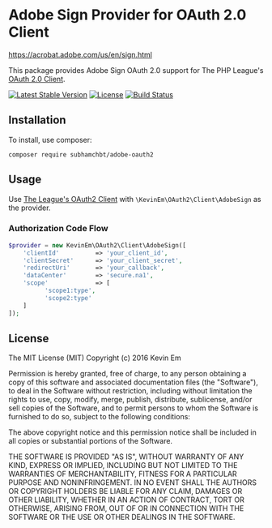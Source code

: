 # Adobe Sign Provider for OAuth 2.0 Client

https://acrobat.adobe.com/us/en/sign.html

This package provides Adobe Sign OAuth 2.0 support for The PHP League's [OAuth 2.0 Client](https://github.com/thephpleague/oauth2-client).

[![Latest Stable Version](https://poser.pugx.org/kevinem/oauth2-adobe-sign/v/stable?format=flat-square)](https://packagist.org/packages/kevinem/oauth2-adobe-sign)
[![License](https://poser.pugx.org/kevinem/oauth2-adobe-sign/license?format=flat-square)](https://packagist.org/packages/kevinem/oauth2-adobe-sign)
[![Build Status](https://travis-ci.org/kevinem/oauth2-adobe-sign.svg?branch=master)](https://travis-ci.org/kevinem/oauth2-adobe-sign)

## Installation

To install, use composer:

```
composer require subhamchbt/adobe-oauth2
```

## Usage

Use [The League's OAuth2 Client](https://github.com/thephpleague/oauth2-client) with `\KevinEm\OAuth2\Client\AdobeSign` as the provider.

### Authorization Code Flow

```php
$provider = new KevinEm\OAuth2\Client\AdobeSign([
    'clientId'          => 'your_client_id',
    'clientSecret'      => 'your_client_secret',
    'redirectUri'       => 'your_callback',
    'dataCenter'        => 'secure.na1',
    'scope'             => [
          'scope1:type',
          'scope2:type'
    ]
]);
```

## License

The MIT License (MIT)
Copyright (c) 2016 Kevin Em

Permission is hereby granted, free of charge, to any person obtaining a copy of this software and associated
documentation files (the "Software"), to deal in the Software without restriction, including without limitation
the rights to use, copy, modify, merge, publish, distribute, sublicense, and/or sell copies of the Software,
and to permit persons to whom the Software is furnished to do so, subject to the following conditions:

The above copyright notice and this permission notice shall be included in all copies or substantial portions of
the Software.

THE SOFTWARE IS PROVIDED "AS IS", WITHOUT WARRANTY OF ANY KIND, EXPRESS OR IMPLIED, INCLUDING BUT NOT LIMITED
TO THE WARRANTIES OF MERCHANTABILITY, FITNESS FOR A PARTICULAR PURPOSE AND NONINFRINGEMENT. IN NO EVENT SHALL
THE AUTHORS OR COPYRIGHT HOLDERS BE LIABLE FOR ANY CLAIM, DAMAGES OR OTHER LIABILITY, WHETHER IN AN ACTION OF
CONTRACT, TORT OR OTHERWISE, ARISING FROM, OUT OF OR IN CONNECTION WITH THE SOFTWARE OR THE USE OR OTHER DEALINGS
IN THE SOFTWARE.
